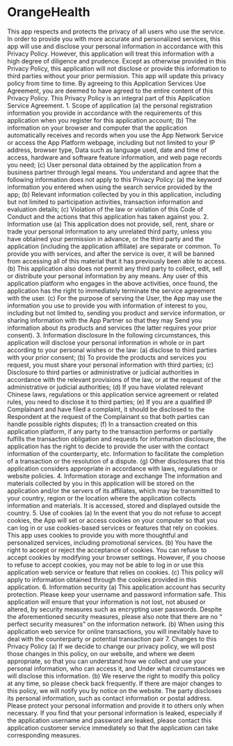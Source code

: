 # OrangeHealth

This app respects and protects the privacy of all users who use the service. In order to
provide you with more accurate and personalized services, this app will use and disclose
your personal information in accordance with this Privacy Policy. However, this
application will treat this information with a high degree of diligence and prudence. Except as otherwise provided in this Privacy Policy, this application will not disclose or
provide this information to third parties without your prior permission. This app will
update this privacy policy from time to time. By agreeing to this Application Services Use
Agreement, you are deemed to have agreed to the entire content of this Privacy Policy. This Privacy Policy is an integral part of this Application Service Agreement. 1. Scope of application
(a) the personal registration information you provide in accordance with the requirements
of this application when you register for this application account;
(b) The information on your browser and computer that the application automatically
receives and records when you use the App Network Service or access the App Platform
webpage, including but not limited to your IP address, browser type, Data such as
language used, date and time of access, hardware and software feature information, and
web page records you need;
(c) User personal data obtained by the application from a business partner through legal
means. You understand and agree that the following information does not apply to this Privacy
Policy:
(a) the keyword information you entered when using the search service provided by the
app;
(b) Relevant information collected by you in this application, including but not limited to
participation activities, transaction information and evaluation details;
(c) Violation of the law or violation of this Code of Conduct and the actions that this
application has taken against you. 2. Information use
(a) This application does not provide, sell, rent, share or trade your personal information
to any unrelated third party, unless you have obtained your permission in advance, or the
third party and the application (including the application affiliate) are separate or common. To provide you with services, and after the service is over, it will be banned from
accessing all of this material that it has previously been able to access.
(b) This application also does not permit any third party to collect, edit, sell or distribute
your personal information by any means. Any user of this application platform who
engages in the above activities, once found, the application has the right to immediately
terminate the service agreement with the user.
(c) For the purpose of serving the User, the App may use the information you use to
provide you with information of interest to you, including but not limited to, sending you
product and service information, or sharing information with the App Partner so that they
may Send you information about its products and services (the latter requires your prior
consent). 3. Information disclosure
In the following circumstances, this application will disclose your personal information in
whole or in part according to your personal wishes or the law:
(a) disclose to third parties with your prior consent;
(b) To provide the products and services you request, you must share your personal
information with third parties;
(c) Disclosure to third parties or administrative or judicial authorities in accordance with
the relevant provisions of the law, or at the request of the administrative or judicial
authorities;
(d) If you have violated relevant Chinese laws, regulations or this application service
agreement or related rules, you need to disclose it to third parties;
(e) If you are a qualified IP Complainant and have filed a complaint, it should be disclosed
to the Respondent at the request of the Complainant so that both parties can handle
possible rights disputes;
(f) In a transaction created on this application platform, if any party to the transaction
performs or partially fulfills the transaction obligation and requests for information
disclosure, the application has the right to decide to provide the user with the contact
information of the counterparty, etc. Information to facilitate the completion of a
transaction or the resolution of a dispute.
(g) Other disclosures that this application considers appropriate in accordance with laws, regulations or website policies. 4. Information storage and exchange
The information and materials collected by you in this application will be stored on the
application and/or the servers of its affiliates, which may be transmitted to your country, region or the location where the application collects information and materials. It is
accessed, stored and displayed outside the country. 5. Use of cookies
(a) In the event that you do not refuse to accept cookies, the App will set or access
cookies on your computer so that you can log in or use cookies-based services or
features that rely on cookies. This app uses cookies to provide you with more thoughtful
and personalized services, including promotional services.
(b) You have the right to accept or reject the acceptance of cookies. You can refuse to
accept cookies by modifying your browser settings. However, if you choose to refuse to
accept cookies, you may not be able to log in or use this application web service or
feature that relies on cookies.
(c) This policy will apply to information obtained through the cookies provided in this
application. 6. Information security
(a) This application account has security protection. Please keep your username and
password information safe. This application will ensure that your information is not lost, not abused or altered, by security measures such as encrypting user passwords. Despite
the aforementioned security measures, please also note that there are no “ perfect
security measures” on the information network.
(b) When using this application web service for online transactions, you will inevitably
have to deal with the counterparty or potential transaction pair
7. Changes to this Privacy Policy
(a) If we decide to change our privacy policy, we will post those changes in this policy, on
our website, and where we deem appropriate, so that you can understand how we
collect and use your personal information, who can access it, and Under what
circumstances we will disclose this information.
(b) We reserve the right to modify this policy at any time, so please check back frequently.
If there are major changes to this policy, we will notify you by notice on the website. The party discloses its personal information, such as contact information or postal
address. Please protect your personal information and provide it to others only when
necessary. If you find that your personal information is leaked, especially if the
application username and password are leaked, please contact this application customer
service immediately so that the application can take corresponding measures.
